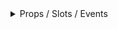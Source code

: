 <details class="my-2 mb-4">
<summary>Props / Slots / Events </summary>
<div class="px-4">
<br/>

## Props

| Prop name          | Description                                                                              | Type    | Values | Default |
| ------------------ | ---------------------------------------------------------------------------------------- | ------- | ------ | ------- |
| variant            |                                                                                          | string  | -      | 'brand' |
| state              | When set to false will show a validation icon similar to boostrap form controls          | boolean | -      | true    |
| showSelectAll      | Whether to show the 'select all' list option                                             | boolean | -      | true    |
| showClearSelection | Whether or not to show the little X to clear the current selection                       | boolean | -      | true    |
| expandLeft         | Whether to have the dropdown expand to the left or right when displaying lengthy options | boolean | -      | false   |

## Events

| Event name | Properties | Description |
| ---------- | ---------- | ----------- |
| input      |            |

## Slots

| Name    | Description | Bindings |
| ------- | ----------- | -------- |
| default |             |          |

          ---

<hr/>

</div>
</details>
